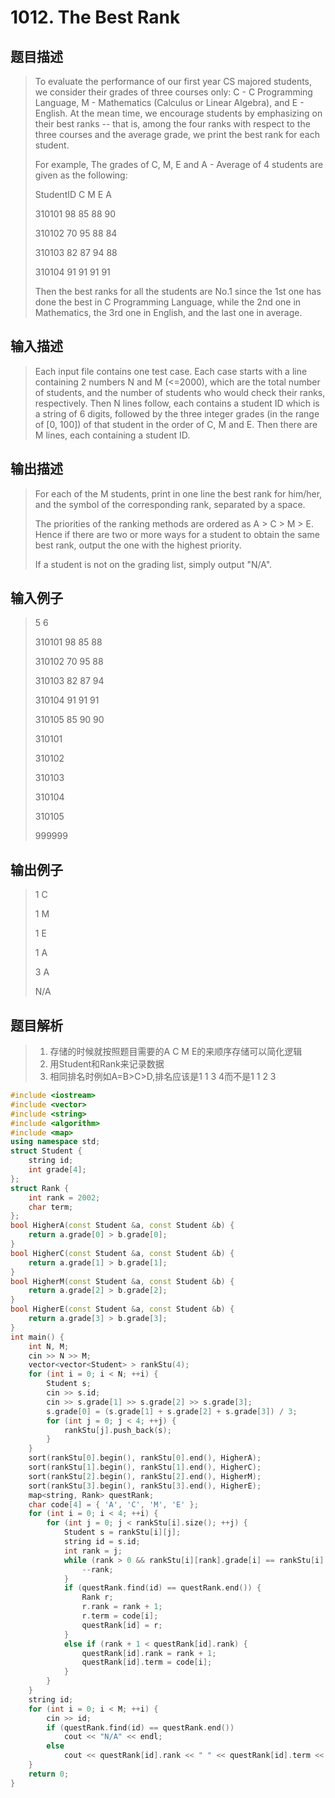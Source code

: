 # 1012. The Best Rank

## 题目描述

> To evaluate the performance of our first year CS majored students, we consider their grades of three courses only: C - C Programming Language, M - Mathematics (Calculus or Linear Algebra), and E - English.  At the mean time, we encourage students by emphasizing on their best ranks -- that is, among the four ranks with respect to the three courses and the average grade, we print the best rank for each student.
>
>For example, The grades of C, M, E and A - Average of 4 students are given as the following:
>
>StudentID  C  M  E  A
>
>310101     98 85 88 90
>
>310102     70 95 88 84
>
>310103     82 87 94 88
>
>310104     91 91 91 91
>
>Then the best ranks for all the students are No.1 since the 1st one has done the best in C Programming Language, while the 2nd one in Mathematics, the 3rd one in English, and the last one in average.

## 输入描述

> Each input file contains one test case.  Each case starts with a line containing 2 numbers N and M (<=2000), which are the total number of students, and the number of students who would check their ranks, respectively.  Then N lines follow, each contains a student ID which is a string of 6 digits, followed by the three integer grades (in the range of [0, 100]) of that student in the order of C, M and E.  Then there are M lines, each containing a student ID.

## 输出描述

> For each of the M students, print in one line the best rank for him/her, and the symbol of the corresponding rank, separated by a space.
>
>The priorities of the ranking methods are ordered as A > C > M > E.  Hence if there are two or more ways for a student to obtain the same best rank, output the one with the highest priority.
>
>If a student is not on the grading list, simply output "N/A".

## 输入例子

> 5 6
>
>310101 98 85 88
>
>310102 70 95 88
>
>310103 82 87 94
>
>310104 91 91 91
>
>310105 85 90 90
>
>310101
>
>310102
>
>310103
>
>310104
>
>310105
>
>999999

## 输出例子

> 1 C
>
>1 M
>
>1 E
>
>1 A
>
>3 A
>
>N/A

## 题目解析

>1. 存储的时候就按照题目需要的A C M E的来顺序存储可以简化逻辑
>2. 用Student和Rank来记录数据
>3. 相同排名时例如A=B>C>D,排名应该是1 1 3 4而不是1 1 2 3

```C++
#include <iostream>
#include <vector>
#include <string>
#include <algorithm>
#include <map>
using namespace std;
struct Student {
	string id;
	int grade[4];
};
struct Rank {
	int rank = 2002;
	char term;
};
bool HigherA(const Student &a, const Student &b) {
	return a.grade[0] > b.grade[0];
}
bool HigherC(const Student &a, const Student &b) {
	return a.grade[1] > b.grade[1];
}
bool HigherM(const Student &a, const Student &b) {
	return a.grade[2] > b.grade[2];
}
bool HigherE(const Student &a, const Student &b) {
	return a.grade[3] > b.grade[3];
}
int main() {
	int N, M;
	cin >> N >> M;
	vector<vector<Student> > rankStu(4);
	for (int i = 0; i < N; ++i) {
		Student s;
		cin >> s.id;
		cin >> s.grade[1] >> s.grade[2] >> s.grade[3];
		s.grade[0] = (s.grade[1] + s.grade[2] + s.grade[3]) / 3;
		for (int j = 0; j < 4; ++j) {
			rankStu[j].push_back(s);
		}
	}
	sort(rankStu[0].begin(), rankStu[0].end(), HigherA);
	sort(rankStu[1].begin(), rankStu[1].end(), HigherC);
	sort(rankStu[2].begin(), rankStu[2].end(), HigherM);
	sort(rankStu[3].begin(), rankStu[3].end(), HigherE);
	map<string, Rank> questRank;
	char code[4] = { 'A', 'C', 'M', 'E' };
	for (int i = 0; i < 4; ++i) {
		for (int j = 0; j < rankStu[i].size(); ++j) {
			Student s = rankStu[i][j];
			string id = s.id;
			int rank = j;
			while (rank > 0 && rankStu[i][rank].grade[i] == rankStu[i][rank - 1].grade[i]) {
				--rank;
			}
			if (questRank.find(id) == questRank.end()) {
				Rank r;
				r.rank = rank + 1;
				r.term = code[i];
				questRank[id] = r;
			}
			else if (rank + 1 < questRank[id].rank) {
				questRank[id].rank = rank + 1;
				questRank[id].term = code[i];
			}
		}
	}
	string id;
	for (int i = 0; i < M; ++i) {
		cin >> id;
		if (questRank.find(id) == questRank.end())
			cout << "N/A" << endl;
		else
			cout << questRank[id].rank << " " << questRank[id].term << endl;
	}
	return 0;
}
```